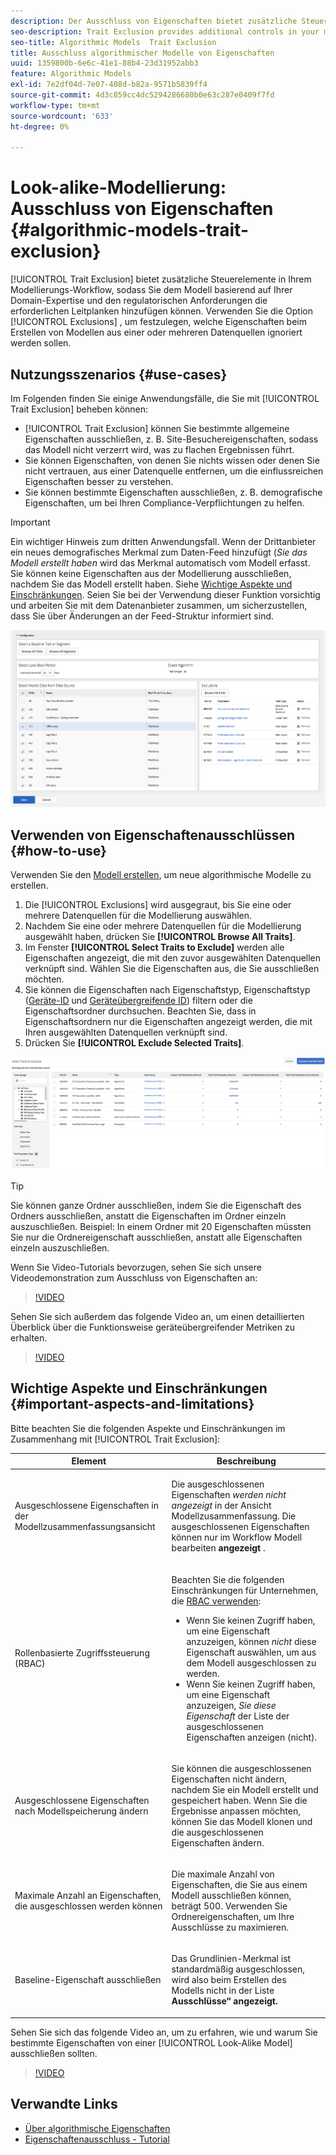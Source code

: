 ```yaml
---
description: Der Ausschluss von Eigenschaften bietet zusätzliche Steuerelemente in Ihrem Modellierungs-Workflow, sodass Sie dem Modell die erforderlichen Leitplanken hinzufügen können, basierend auf Ihrer Domain-Expertise und den gesetzlichen Anforderungen. Verwenden Sie die Option Ausschlüsse , um festzulegen, welche Eigenschaften beim Erstellen von Modellen aus einer oder mehreren Datenquellen ignoriert werden sollen.
seo-description: Trait Exclusion provides additional controls in your modeling workflow, allowing you to add the necessary guard rails to the model, based on your domain expertise and regulatory requirements. Use the Exclusions option to select which traits to ignore when creating models from one or more data sources.
seo-title: Algorithmic Models  Trait Exclusion
title: Ausschluss algorithmischer Modelle von Eigenschaften
uuid: 1359800b-6e6c-41e1-88b4-23d31952abb3
feature: Algorithmic Models
exl-id: 7e2df04d-7e07-408d-b82a-9571b5839ff4
source-git-commit: 4d3c859cc4dc5294286680b0e63c287e0409f7fd
workflow-type: tm+mt
source-wordcount: '633'
ht-degree: 0%

---
```


# Look-alike-Modellierung: Ausschluss von Eigenschaften {#algorithmic-models-trait-exclusion}

[!UICONTROL Trait Exclusion] bietet zusätzliche Steuerelemente in Ihrem Modellierungs-Workflow, sodass Sie dem Modell basierend auf Ihrer Domain-Expertise und den regulatorischen Anforderungen die erforderlichen Leitplanken hinzufügen können. Verwenden Sie die Option [!UICONTROL Exclusions] , um festzulegen, welche Eigenschaften beim Erstellen von Modellen aus einer oder mehreren Datenquellen ignoriert werden sollen.

## Nutzungsszenarios {#use-cases}

Im Folgenden finden Sie einige Anwendungsfälle, die Sie mit [!UICONTROL Trait Exclusion] beheben können:

* [!UICONTROL Trait Exclusion] können Sie bestimmte allgemeine Eigenschaften ausschließen, z. B. Site-Besuchereigenschaften, sodass das Modell nicht verzerrt wird, was zu flachen Ergebnissen führt.
* Sie können Eigenschaften, von denen Sie nichts wissen oder denen Sie nicht vertrauen, aus einer Datenquelle entfernen, um die einflussreichen Eigenschaften besser zu verstehen.
* Sie können bestimmte Eigenschaften ausschließen, z. B. demografische Eigenschaften, um bei Ihren Compliance-Verpflichtungen zu helfen.

>[!IMPORTANT]
>
>Ein wichtiger Hinweis zum dritten Anwendungsfall. Wenn der Drittanbieter ein neues demografisches Merkmal zum Daten-Feed hinzufügt (*Sie das Modell erstellt haben* wird das Merkmal automatisch vom Modell erfasst. Sie können keine Eigenschaften aus der Modellierung ausschließen, nachdem Sie das Modell erstellt haben. Siehe [Wichtige Aspekte und Einschränkungen](../../features/algorithmic-models/trait-exclusion-algo-models.md#important-aspects-and-limitations). Seien Sie bei der Verwendung dieser Funktion vorsichtig und arbeiten Sie mit dem Datenanbieter zusammen, um sicherzustellen, dass Sie über Änderungen an der Feed-Struktur informiert sind.

![](assets/lam_exclude_traits.png)

## Verwenden von Eigenschaftenausschlüssen {#how-to-use}

Verwenden Sie den [Modell erstellen](../../features/algorithmic-models/create-model.md#build-model), um neue algorithmische Modelle zu erstellen.

1. Die [!UICONTROL Exclusions] wird ausgegraut, bis Sie eine oder mehrere Datenquellen für die Modellierung auswählen.
2. Nachdem Sie eine oder mehrere Datenquellen für die Modellierung ausgewählt haben, drücken Sie **[!UICONTROL Browse All Traits]**.
3. Im Fenster **[!UICONTROL Select Traits to Exclude]** werden alle Eigenschaften angezeigt, die mit den zuvor ausgewählten Datenquellen verknüpft sind. Wählen Sie die Eigenschaften aus, die Sie ausschließen möchten.
4. Sie können die Eigenschaften nach Eigenschaftstyp, Eigenschaftstyp ([Geräte-ID](../../reference/ids-in-aam.md) und [Geräteübergreifende ID](../../reference/ids-in-aam.md)) filtern oder die Eigenschaftsordner durchsuchen. Beachten Sie, dass in Eigenschaftsordnern nur die Eigenschaften angezeigt werden, die mit Ihren ausgewählten Datenquellen verknüpft sind.
5. Drücken Sie **[!UICONTROL Exclude Selected Traits]**.

![Merkmal-Ausschlüsse](assets/trait-exclusions-browse-traits.png)

>[!TIP]
>
>Sie können ganze Ordner ausschließen, indem Sie die Eigenschaft des Ordners ausschließen, anstatt die Eigenschaften im Ordner einzeln auszuschließen. Beispiel: In einem Ordner mit 20 Eigenschaften müssten Sie nur die Ordnereigenschaft ausschließen, anstatt alle Eigenschaften einzeln auszuschließen.

Wenn Sie Video-Tutorials bevorzugen, sehen Sie sich unsere Videodemonstration zum Ausschluss von Eigenschaften an:

>[!VIDEO](https://video.tv.adobe.com/v/25569/?quality=12)

Sehen Sie sich außerdem das folgende Video an, um einen detaillierten Überblick über die Funktionsweise geräteübergreifender Metriken zu erhalten.

>[!VIDEO](https://video.tv.adobe.com/v/33445/?quality=12)

## Wichtige Aspekte und Einschränkungen {#important-aspects-and-limitations}

Bitte beachten Sie die folgenden Aspekte und Einschränkungen im Zusammenhang mit [!UICONTROL Trait Exclusion]:

<table id="table_BA5C3545BC9E4717BD567B00C803AA53"> 
 <thead> 
  <tr> 
   <th colname="col1" class="entry"> Element </th> 
   <th colname="col2" class="entry"> Beschreibung </th>
  </tr> 
 </thead>
 <tbody> 
  <tr> 
   <td colname="col1"> <p>Ausgeschlossene Eigenschaften in der Modellzusammenfassungsansicht </p> </td>
   <td colname="col2"> <p>Die ausgeschlossenen Eigenschaften <i>werden nicht angezeigt</i> in der Ansicht Modellzusammenfassung. Die ausgeschlossenen Eigenschaften können nur im Workflow Modell bearbeiten<b><span class="uicontrol"> angezeigt </span></b>. </p> </td>
  </tr> 
  <tr> 
   <td colname="col1"> <p>Rollenbasierte Zugriffssteuerung (RBAC) </p> </td>
   <td colname="col2"> <p>Beachten Sie die folgenden Einschränkungen für Unternehmen, die <a href="../../features/administration/administration-overview.md#administration"> RBAC verwenden</a>: </p> <p>
     <ul id="ul_38A4056C235B428C822EA4A353893786"> 
      <li id="li_2624FB35581F4807B8530910D63FFDBF">Wenn Sie keinen Zugriff haben, um eine Eigenschaft anzuzeigen, können <i>nicht</i> diese Eigenschaft auswählen, um aus dem Modell ausgeschlossen zu werden. </li>
      <li id="li_3FD7A12AAAA8462EA84A760C05F20379">Wenn Sie keinen Zugriff haben, um eine Eigenschaft anzuzeigen, <i> Sie diese Eigenschaft </i> der Liste der ausgeschlossenen Eigenschaften anzeigen (nicht). </li>
     </ul> </p> </td>
  </tr> 
  <tr> 
   <td colname="col1"> <p>Ausgeschlossene Eigenschaften nach Modellspeicherung ändern </p> </td>
   <td colname="col2"> <p>Sie können die ausgeschlossenen Eigenschaften nicht ändern, nachdem Sie ein Modell erstellt und gespeichert haben. Wenn Sie die Ergebnisse anpassen möchten, können Sie das Modell klonen und die ausgeschlossenen Eigenschaften ändern. </p> </td>
  </tr> 
  <tr> 
   <td colname="col1"> <p>Maximale Anzahl an Eigenschaften, die ausgeschlossen werden können </p> </td>
   <td colname="col2"> <p>Die maximale Anzahl von Eigenschaften, die Sie aus einem Modell ausschließen können, beträgt 500. Verwenden Sie Ordnereigenschaften, um Ihre Ausschlüsse zu maximieren. </p> </td>
  </tr> 
  <tr> 
   <td colname="col1"> <p>Baseline-Eigenschaft ausschließen </p> </td>
   <td colname="col2"> <p>Das Grundlinien-Merkmal ist standardmäßig ausgeschlossen, wird also beim Erstellen des Modells nicht in der Liste </span></b><b><span class="uicontrol">Ausschlüsse“ angezeigt. </p> </td>
  </tr>
 </tbody>
</table>

Sehen Sie sich das folgende Video an, um zu erfahren, wie und warum Sie bestimmte Eigenschaften von einer [!UICONTROL Look-Alike Model] ausschließen sollten.

>[!VIDEO](https://video.tv.adobe.com/v/25569/)

## Verwandte Links

* [Über algorithmische Eigenschaften](/help/using/features/algorithmic-models/understanding-models.md)
* [Eigenschaftenausschluss - Tutorial](https://helpx.adobe.com/audience-manager/kt/using/excluding-traits-look-alike-model-feature-video-use.html)
